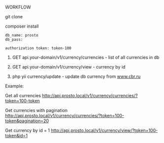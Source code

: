 WORKFLOW

git clone

composer install

    db_name: prosto
    db_pass: 
    
    authorization token: token-100

1. GET api.your-domain/v1/currency/currencies - list of all currencies in db 

2. GET api.your-domain/v1/currency/view<id> - currency by id

3. php yii currency/update - update db currency from www.cbr.ru

Example:   

Get all currencies
    http://api.prosto.local/v1/currency/currencies/?token=100-token
    
Get currencies with pagination 
    http://api.prosto.local/v1/currency/currencies/?token=100-token&pagination=20

Get currency by id = 1
    http://api.prosto.local/v1/currency/view/?token=100-token&id=1
